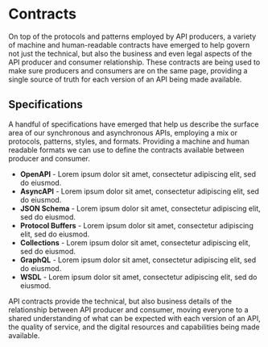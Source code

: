 # Contracts
On top of the protocols and patterns employed by API producers, a variety of machine and human-readable contracts have emerged to help govern not just the technical, but also the business and even legal aspects of the API producer and consumer relationship. These contracts are being used to make sure producers and consumers are on the same page, providing a single source of truth for each version of an API being made available.

## Specifications
A handful of specifications have emerged that help us describe the surface area of our synchronous and asynchronous APIs, employing a mix or protocols, patterns, styles, and formats. Providing a machine and human readable formats we can use to define the contracts available between producer and consumer.

- **OpenAPI** - Lorem ipsum dolor sit amet, consectetur adipiscing elit, sed do eiusmod.
- **AsyncAPI** - Lorem ipsum dolor sit amet, consectetur adipiscing elit, sed do eiusmod.
- **JSON Schema** - Lorem ipsum dolor sit amet, consectetur adipiscing elit, sed do eiusmod.
- **Protocol Buffers** - Lorem ipsum dolor sit amet, consectetur adipiscing elit, sed do eiusmod.
- **Collections** -  Lorem ipsum dolor sit amet, consectetur adipiscing elit, sed do eiusmod.
- **GraphQL** - Lorem ipsum dolor sit amet, consectetur adipiscing elit, sed do eiusmod.
- **WSDL** - Lorem ipsum dolor sit amet, consectetur adipiscing elit, sed do eiusmod.

API contracts provide the technical, but also business details of the relationship between API producer and consumer, moving everyone to a shared understanding of what can be expected with each version of an API, the quality of service, and the digital resources and capabilities being made available.
